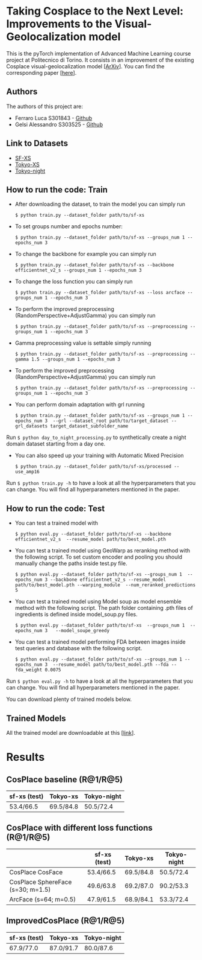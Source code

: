 
# Taking Cosplace to the Next Level: Improvements to the Visual-Geolocalization model

This is the pyTorch implementation of Advanced Machine Learning course project at Politecnico di Torino. It consists in an improvement of the existing Cosplace visual-geolocalization model [[ArXiv](https://arxiv.org/abs/2204.02287)]. You can find the corresponding paper [[here](https://drive.google.com/file/d/19ep7HQDm_--np0QMFtJkcciru-_A_JQ6/view?usp=share_link)].

## Authors
The authors of this project are:
- Ferraro Luca S301843 - [Github](https://github.com/LucaFerraro00)
- Gelsi Alessandro S303525 - [Github](https://github.com/Alegelx24)

## Link to Datasets 

- [SF-XS](https://drive.google.com/file/d/1tQqEyt3go3vMh4fj_LZrRcahoTbzzH-y/view?usp=drive_link)
- [Tokyo-XS](https://drive.google.com/file/d/15QB3VNKj93027UAQWv7pzFQO1JDCdZj2/view?usp=drive_link) 
- [Tokyo-night](https://drive.google.com/drive/folders/1ji55oNPm8wyQe86kereDDoFG4gtgjCRL?usp=sharing) 

## How to run the code: Train

- After downloading the dataset, to train the model you can simply run 

  `$ python train.py --dataset_folder path/to/sf-xs`

- To set groups number and epochs number: 

  `$ python train.py --dataset_folder path/to/sf-xs --groups_num 1 --epochs_num 3`

- To change the backbone for example you can simply run 

  `$ python train.py --dataset_folder path/to/sf-xs --backbone efficientnet_v2_s --groups_num 1 --epochs_num 3`

- To change the loss function you can simply run 

  `$ python train.py --dataset_folder path/to/sf-xs --loss arcface --groups_num 1 --epochs_num 3`

- To perform the improved preprocessing (RandomPerspective+AdjustGamma) you can simply run 

  `$ python train.py --dataset_folder path/to/sf-xs --preprocessing --groups_num 1 --epochs_num 3`

- Gamma preprocessing value is settable simply running 

  `$ python train.py --dataset_folder path/to/sf-xs --preprocessing --gamma 1.5 --groups_num 1 --epochs_num 3`

- To perform the improved preprocessing (RandomPerspective+AdjustGamma) you can simply run 

  `$ python train.py --dataset_folder path/to/sf-xs --preprocessing --groups_num 1 --epochs_num 3`

- You can perform domain adaptation with grl running

  `$ python train.py --dataset_folder path/to/sf-xs --groups_num 1 --epochs_num 3  --grl --dataset_root path/to/target_dataset --grl_datasets target_dataset_subfolder_name `

Run `$ python day_to_night_processing.py` to synthetically create a night domain dataset starting from a day one. 

- You can also speed up your training with Automatic Mixed Precision 

  `$ python train.py --dataset_folder path/to/sf-xs/processed --use_amp16`

Run `$ python train.py -h` to have a look at all the hyperparameters that you can change. You will find all hyperparameters mentioned in the paper.

## How to run the code: Test

- You can test a trained model with

  `$ python eval.py --dataset_folder path/to/sf-xs --backbone efficientnet_v2_s  --resume_model path/to/best_model.pth`

- You can test a trained model using GeoWarp as reranking method with the following script. To set custom encoder and pooling you should  manually change the paths inside test.py file.

  `$ python eval.py --dataset_folder path/to/sf-xs --groups_num 1  --epochs_num 3 --backbone efficientnet_v2_s --resume_model path/to/best_model.pth --warping_module  --num_reranked_predictions 5`

- You can test a trained model using Model soup as model ensemble method with the following script. The path folder containing .pth files of ingredients is defined inside model_soup.py files. 

  `$ python eval.py --dataset_folder path/to/sf-xs  --groups_num 1  --epochs_num 3   --model_soupe_greedy `

- You can test a trained model performing FDA between images inside test queries and database with the following script. 

  `$ python eval.py --dataset_folder path/to/sf-xs --groups_num 1 --epochs_num 3  --resume_model path/to/best_model.pth --fda --fda_weight 0.0075 `

Run `$ python eval.py -h` to have a look at all the hyperparameters that you can change. You will find all hyperparameters mentioned in the paper.

You can download plenty of trained models below.

## Trained Models

All the trained model are downloadable at this [[link](https://drive.google.com/drive/folders/1mtALaGvLLRjGLgJgfIe7HeCcUaG_YDiQ?usp=sharing)].

# Results

## CosPlace baseline (R@1/R@5)
| sf-xs (test) | Tokyo-xs | Tokyo-night |
|-----------------|-----------------|-----------------|
| 53.4/66.5 | 69.5/84.8| 50.5/72.4 |


## CosPlace with different loss functions (R@1/R@5)
| | sf-xs (test) | Tokyo-xs | Tokyo-night |
|-|-----------------|-----------------|-----------------|
|CosPlace CosFace| 53.4/66.5 | 69.5/84.8| 50.5/72.4 |
|CosPlace SphereFace (s=30; m=1.5)| 49.6/63.8  |69.2/87.0 | 90.2/53.3 |
| ArcFace (s=64; m=0.5)|47.9/61.5| 68.9/84.1 | 53.3/72.4 |

## ImprovedCosPlace (R@1/R@5)
| sf-xs (test) | Tokyo-xs | Tokyo-night |
|-----------------|-----------------|-----------------|
| 67.9/77.0 | 87.0/91.7| 80.0/87.6 |
    
